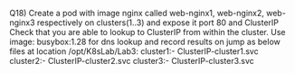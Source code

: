 Q18) Create a pod with image nginx called web-nginx1, web-nginx2, web-nginx3 respectively 
     on clusters(1..3) and expose it port 80 and ClusterIP
     Check that you are able to lookup to ClusterIP from within the cluster.
     Use image: busybox:1.28 for dns lookup and record results on jump as below 
     files at location /opt/K8sLab/Lab3:
     cluster1:- ClusterIP-cluster1.svc 
     cluster2:- ClusterIP-cluster2.svc 
     cluster3:- ClusterIP-cluster3.svc 
